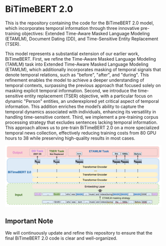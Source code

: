 # BiTimeBERT 2.0

This is the repository containing the code for the BiTimeBERT 2.0 model, which incorporates temporal information through three innovative pre-training objectives: Extended Time-Aware
Masked Language Modeling (ETAMLM), Document Dating (DD), and Time-Sensitive Entity Replacement (TSER).

This model represents a substantial extension of our earlier work, BiTimeBERT. First, we refine the Time-Aware Masked Language Modeling (TAMLM) task into Extended Time-Aware Masked Language Modeling (ETAMLM), which additionally incorporates masking of temporal signals that denote temporal relations, such as "before", "after", and "during". This refinement enables the model to achieve a deeper understanding of temporal contexts, surpassing the previous approach that focused solely on masking explicit temporal information. Second, we introduce the time-sensitive entity replacement (TSER) objective, with a particular focus on dynamic "Person" entities, an underexplored yet critical aspect of temporal information. This addition enriches the model’s ability to capture the temporal dynamics associated with individuals, enhancing its versatility in handling time-sensitive content. Third, we implement a pre-training corpus processing strategy that excludes sentences lacking temporal information. This approach allows us to pre-train BiTimeBERT 2.0 on a more specialized temporal news collection, effectively reducing training costs from 80 GPU hours to 38 while preserving high-quality results in most cases.

<p align="center">
  <img src="Figures/BiTimeBERT2_0.png">
</p>


## Important Note
We will continuously update and refine this repository to ensure that the final BiTimeBERT 2.0 code is clear and well-organized.
